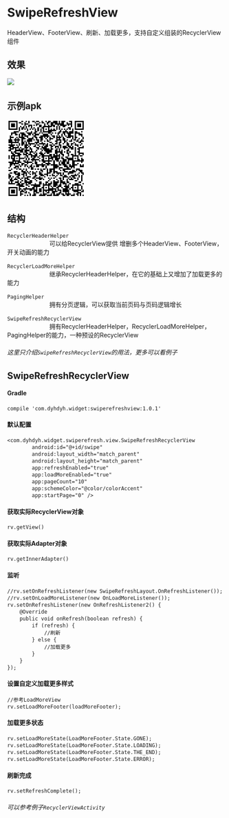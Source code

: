 # SwipeRefreshView
HeaderView、FooterView、刷新、加载更多，支持自定义组装的RecyclerView组件

## __效果__
![](screenshot/screenshot.gif)

## __示例apk__
![](screenshot/example-download.png)

## __结构__
`RecyclerHeaderHelper`  
&emsp;&emsp;&emsp;&emsp;&emsp;&emsp;&emsp;可以给RecyclerView提供 增删多个HeaderView、FooterView，开关动画的能力  
		
`RecyclerLoadMoreHelper`  
&emsp;&emsp;&emsp;&emsp;&emsp;&emsp;&emsp;继承RecyclerHeaderHelper，在它的基础上又增加了加载更多的能力

`PagingHelper`  
&emsp;&emsp;&emsp;&emsp;&emsp;&emsp;&emsp;拥有分页逻辑，可以获取当前页码与页码逻辑增长

`SwipeRefreshRecyclerView`  
&emsp;&emsp;&emsp;&emsp;&emsp;&emsp;&emsp;拥有RecyclerHeaderHelper，RecyclerLoadMoreHelper，PagingHelper的能力，一种预设的RecyclerView

###### 这里只介绍`SwipeRefreshRecyclerView`的用法，更多可以看例子

## __SwipeRefreshRecyclerView__
####  Gradle
```
compile 'com.dyhdyh.widget:swiperefreshview:1.0.1'
```

#### 默认配置
```
<com.dyhdyh.widget.swiperefresh.view.SwipeRefreshRecyclerView
        android:id="@+id/swipe"
        android:layout_width="match_parent"
        android:layout_height="match_parent"
        app:refreshEnabled="true"
        app:loadMoreEnabled="true"
        app:pageCount="10"
        app:schemeColor="@color/colorAccent"
        app:startPage="0" />
```
#### 获取实际RecyclerView对象
```
rv.getView()
```

#### 获取实际Adapter对象
```
rv.getInnerAdapter()
```


#### 监听
```
//rv.setOnRefreshListener(new SwipeRefreshLayout.OnRefreshListener());
//rv.setOnLoadMoreListener(new OnLoadMoreListener());
rv.setOnRefreshListener(new OnRefreshListener2() {
    @Override
    public void onRefresh(boolean refresh) {
        if (refresh) {
            //刷新
        } else {
            //加载更多
        }
    }
});
```
#### 设置自定义加载更多样式
```
//参考LoadMoreView
rv.setLoadMoreFooter(loadMoreFooter);
```
#### 加载更多状态
```
rv.setLoadMoreState(LoadMoreFooter.State.GONE);
rv.setLoadMoreState(LoadMoreFooter.State.LOADING);
rv.setLoadMoreState(LoadMoreFooter.State.THE_END);
rv.setLoadMoreState(LoadMoreFooter.State.ERROR);
```

#### 刷新完成
```
rv.setRefreshComplete();
```

###### 可以参考例子`RecyclerViewActivity`
